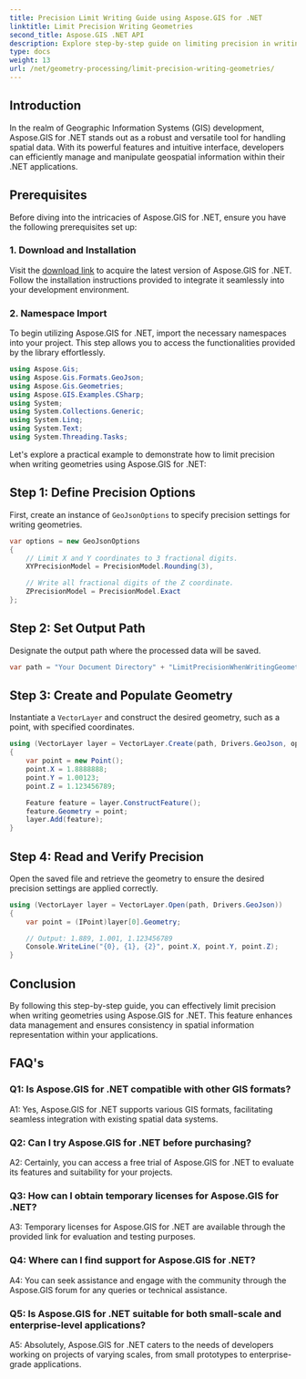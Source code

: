 ```yaml
---
title: Precision Limit Writing Guide using Aspose.GIS for .NET
linktitle: Limit Precision Writing Geometries
second_title: Aspose.GIS .NET API
description: Explore step-by-step guide on limiting precision in writing geometries using Aspose.GIS for .NET. Enhance spatial data management effortlessly.
type: docs
weight: 13
url: /net/geometry-processing/limit-precision-writing-geometries/
---
```

## Introduction

In the realm of Geographic Information Systems (GIS) development, Aspose.GIS for .NET stands out as a robust and versatile tool for handling spatial data. With its powerful features and intuitive interface, developers can efficiently manage and manipulate geospatial information within their .NET applications.

## Prerequisites

Before diving into the intricacies of Aspose.GIS for .NET, ensure you have the following prerequisites set up:

### 1. Download and Installation

Visit the [download link](https://releases.aspose.com/gis/net/) to acquire the latest version of Aspose.GIS for .NET. Follow the installation instructions provided to integrate it seamlessly into your development environment.

### 2. Namespace Import

To begin utilizing Aspose.GIS for .NET, import the necessary namespaces into your project. This step allows you to access the functionalities provided by the library effortlessly.

```csharp
using Aspose.Gis;
using Aspose.Gis.Formats.GeoJson;
using Aspose.Gis.Geometries;
using Aspose.GIS.Examples.CSharp;
using System;
using System.Collections.Generic;
using System.Linq;
using System.Text;
using System.Threading.Tasks;
```

Let's explore a practical example to demonstrate how to limit precision when writing geometries using Aspose.GIS for .NET:

## Step 1: Define Precision Options

First, create an instance of `GeoJsonOptions` to specify precision settings for writing geometries.

```csharp
var options = new GeoJsonOptions
{
    // Limit X and Y coordinates to 3 fractional digits.
    XYPrecisionModel = PrecisionModel.Rounding(3),

    // Write all fractional digits of the Z coordinate.
    ZPrecisionModel = PrecisionModel.Exact
};
```

## Step 2: Set Output Path

Designate the output path where the processed data will be saved.

```csharp
var path = "Your Document Directory" + "LimitPrecisionWhenWritingGeometries_out.json";
```

## Step 3: Create and Populate Geometry

Instantiate a `VectorLayer` and construct the desired geometry, such as a point, with specified coordinates.

```csharp
using (VectorLayer layer = VectorLayer.Create(path, Drivers.GeoJson, options))
{
    var point = new Point();
    point.X = 1.8888888;
    point.Y = 1.00123;
    point.Z = 1.123456789;

    Feature feature = layer.ConstructFeature();
    feature.Geometry = point;
    layer.Add(feature);
}
```

## Step 4: Read and Verify Precision

Open the saved file and retrieve the geometry to ensure the desired precision settings are applied correctly.

```csharp
using (VectorLayer layer = VectorLayer.Open(path, Drivers.GeoJson))
{
    var point = (IPoint)layer[0].Geometry;

    // Output: 1.889, 1.001, 1.123456789
    Console.WriteLine("{0}, {1}, {2}", point.X, point.Y, point.Z);
}
```

## Conclusion

By following this step-by-step guide, you can effectively limit precision when writing geometries using Aspose.GIS for .NET. This feature enhances data management and ensures consistency in spatial information representation within your applications.

## FAQ's

### Q1: Is Aspose.GIS for .NET compatible with other GIS formats?

A1: Yes, Aspose.GIS for .NET supports various GIS formats, facilitating seamless integration with existing spatial data systems.

### Q2: Can I try Aspose.GIS for .NET before purchasing?

A2: Certainly, you can access a free trial of Aspose.GIS for .NET to evaluate its features and suitability for your projects.

### Q3: How can I obtain temporary licenses for Aspose.GIS for .NET?

A3: Temporary licenses for Aspose.GIS for .NET are available through the provided link for evaluation and testing purposes.

### Q4: Where can I find support for Aspose.GIS for .NET?

A4: You can seek assistance and engage with the community through the Aspose.GIS forum for any queries or technical assistance.

### Q5: Is Aspose.GIS for .NET suitable for both small-scale and enterprise-level applications?

A5: Absolutely, Aspose.GIS for .NET caters to the needs of developers working on projects of varying scales, from small prototypes to enterprise-grade applications.
